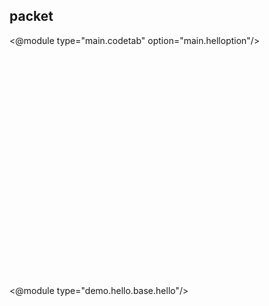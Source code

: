 <!--
 @title packet与依赖管理;
 @desc packet与依赖管理;
 @keywords aa,bb,cc;
 @sort apis;
 @linkname packet与依赖管理;
 @layout doc;
-->
## packet

<div class="row">
    <div class="span1-2">
        <div style="height:400px;position:relative">
            <@module type="main.codetab" option="main.helloption"/>
        </div>
    </div>
    <div class="span1-2">
        <div style="height:400px;position:relative">
            <@module type="demo.hello.base.hello"/>
        </div>
    </div>
</div>